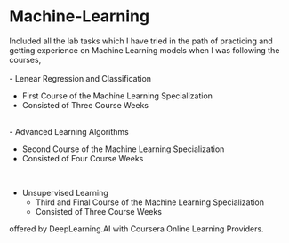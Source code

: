 # Machine-Learning
Included all the lab tasks which I have tried in the path of practicing and getting experience on Machine Learning models when I was following the courses,
</br>
</br>
    - Lenear Regression and Classification
    <ul>
        <li>First Course of the Machine Learning Specialization</li>
        <li>Consisted of Three Course Weeks</li>
    </ul>
</br>
    - Advanced Learning Algorithms
    <ul>
        <li>Second Course of the Machine Learning Specialization</li>
        <li>Consisted of Four Course Weeks</li>
    </ul> 
</br>
- Unsupervised Learning
    <ul>
        <li>Third and Final Course of the Machine Learning Specialization</li>
        <li>Consisted of Three Course Weeks</li>
    </ul>

offered by DeepLearning.AI with Coursera Online Learning Providers.
